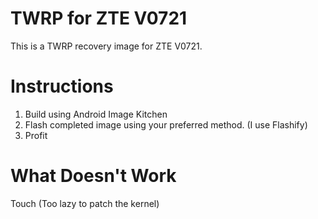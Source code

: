 # TWRP for ZTE V0721
This is a TWRP recovery image for ZTE V0721. 

# Instructions
1. Build using Android Image Kitchen
2. Flash completed image using your preferred method. (I use Flashify)
3. Profit

# What Doesn't Work
Touch (Too lazy to patch the kernel)
